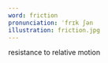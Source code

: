 ```yaml
---
word: friction
pronunciation: ˈfrɪk ʃən
illustration: friction.jpg
---
```


resistance to relative motion
